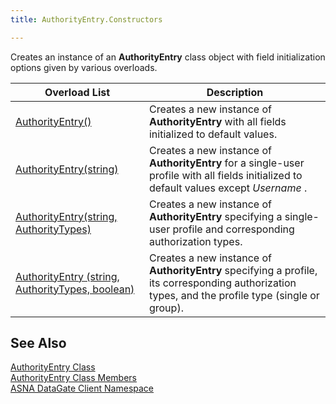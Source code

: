 ```yaml
---
title: AuthorityEntry.Constructors

---
```


Creates an instance of an **AuthorityEntry** class object with field initialization options given by various overloads.
<br />



| Overload List | Description |
| ---- | ---- |
| [AuthorityEntry()](authority-entry-class-authority-entry-constructor1.html) | Creates a new instance of <span> **AuthorityEntry** </span> with all fields initialized to default values. |
| [AuthorityEntry(string)](authority-entry-class-authority-entry-constructor2.html) | <span>Creates a new instance of <span> **AuthorityEntry** </span> for a single-user profile with all fields initialized to default values except *Username* .</span> |
| [AuthorityEntry(string, AuthorityTypes)](authority-entry-class-authority-entry-constructor3.html) | <span>Creates a new instance of <span> **AuthorityEntry** </span> specifying a single-user profile and corresponding authorization types.</span> |
| [AuthorityEntry (string, AuthorityTypes, boolean)](authority-entry-class-authority-entry-constructor4.html) | <span>Creates a new instance of <span> **AuthorityEntry** </span> specifying a profile, its corresponding authorization types, and the profile type (single or group).</span> |



## See Also


[AuthorityEntry Class](authority-entry-class.html)
      <br />
[AuthorityEntry Class Members](authority-entry-members.html)
      <br />
[ASNA DataGate Client Namespace](datagate-client-namespace.html)

